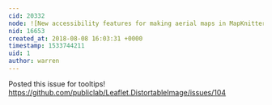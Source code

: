 ```yaml
---
cid: 20332
node: ![New accessibility features for making aerial maps in MapKnitter](../notes/warren/07-06-2018/new-accessibility-features-for-making-aerial-maps-in-mapknitter)
nid: 16653
created_at: 2018-08-08 16:03:31 +0000
timestamp: 1533744211
uid: 1
author: warren
---
```


Posted this issue for tooltips! https://github.com/publiclab/Leaflet.DistortableImage/issues/104